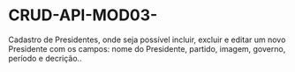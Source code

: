 # CRUD-API-MOD03-
Cadastro de Presidentes, onde seja possível incluir, excluir e editar um novo Presidente com os campos: nome do Presidente, partido, imagem, governo, período e decrição..
